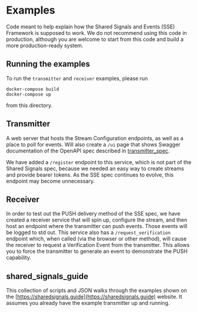 # Examples
Code meant to help explain how the Shared Signals and Events (SSE) Framework is supposed
to work. We do not recommend using this code in production, although you are welcome
to start from this code and build a more production-ready system.

## Running the examples
To run the `transmitter` and `receiver` examples, please run 
```
docker-compose build
docker-compose up
```
from this directory.

## Transmitter
A web server that hosts the Stream Configuration endpoints, as well as a place
to poll for events. Will also create a `/ui` page that shows Swagger documentation
of the OpenAPI spec described in [transmitter_spec](../transmitter_spec/openapi.yaml).

We have added a `/register` endpoint to this service, which is not part of the
Shared Signals spec, because we needed an easy way to create streams and provide
bearer tokens. As the SSE spec continues to evolve, this endpoint may become
unnecessary.

## Receiver
In order to test out the PUSH delivery method of the SSE spec, we have created a
receiver service that will spin up, configure the stream, and then host an
endpoint where the transmitter can push events. Those events will be logged to
std out. This service also has a `/request_verification` endpoint which, when
called (via the browser or other method), will cause the receiver to request a
Verification Event from the transmitter. This allows you to force the transmitter
to generate an event to demonstrate the PUSH capability.

## shared_signals_guide
This collection of scripts and JSON walks through the examples shown on the
[https://sharedsignals.guide](https://sharedsignals.guide) website. It assumes
you already have the example transmitter up and running.
